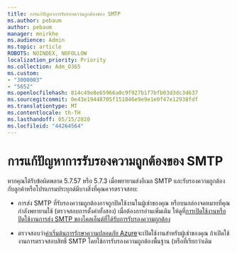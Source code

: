 ```yaml
---
title: การแก้ปัญหาการรับรองความถูกต้องของ SMTP
ms.author: pebaum
author: pebaum
manager: mnirkhe
ms.audience: Admin
ms.topic: article
ROBOTS: NOINDEX, NOFOLLOW
localization_priority: Priority
ms.collection: Adm_O365
ms.custom:
- "3000003"
- "5652"
ms.openlocfilehash: 814c49e8e65966a0c9f927b1f7bfb03d3dc3d637
ms.sourcegitcommit: 0e43e19448705f151846e9e9e1e0f47e12938fdf
ms.translationtype: MT
ms.contentlocale: th-TH
ms.lasthandoff: 05/15/2020
ms.locfileid: "44264564"
---
```

# <a name="solving-smtp-authentication-issues"></a>การแก้ปัญหาการรับรองความถูกต้องของ SMTP

หากคุณได้รับข้อผิดพลาด 5.7.57 หรือ 5.7.3 เมื่อพยายามส่งอีเมล SMTP และรับรองความถูกต้องกับลูกค้าหรือโปรแกรมประยุกต์มีบางสิ่งที่คุณควรตรวจสอบ:

- การส่ง SMTP ที่รับรองความถูกต้องอาจถูกปิดใช้งานในผู้เช่าของคุณ หรือบนกล่องจดหมายที่คุณกําลังพยายามใช้ (ตรวจสอบการตั้งค่าทั้งสอง) เมื่อต้องการอ่านเพิ่มเติม ให้ดูที่[การเปิดใช้งานหรือปิดใช้งานการส่ง SMTP ของไคลเอ็นต์ที่ได้รับการรับรองความถูกต้อง](https://docs.microsoft.com/exchange/clients-and-mobile-in-exchange-online/authenticated-client-smtp-submission)

- ตรวจสอบว่า[ค่าเริ่มต้นการรักษาความปลอดภัย Azure](https://docs.microsoft.com/azure/active-directory/fundamentals/concept-fundamentals-security-defaults)จะเปิดใช้งานสําหรับผู้เช่าของคุณ ถ้าเปิดใช้งานการตรวจสอบสิทธิ์ SMTP โดยใช้การรับรองความถูกต้องพื้นฐาน (หรือที่เรียกว่าเดิม
